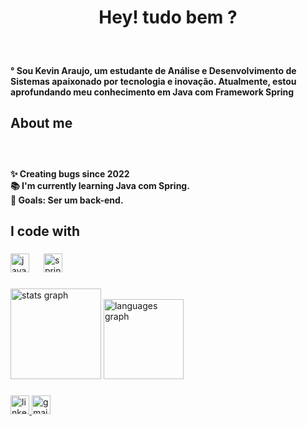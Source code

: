 <h1 align="center">Hey! tudo bem ?</h1>

###

<br clear="both">

<h4 align="left">° Sou Kevin Araujo, um estudante de Análise e Desenvolvimento de Sistemas apaixonado por tecnologia e inovação. Atualmente, estou aprofundando meu conhecimento em Java com Framework Spring</h4>

###

<h2 align="left">About me</h2>

###

<br clear="both">

<h4 align="left">✨ Creating bugs since 2022<br>📚 I'm currently learning Java com Spring.<br>🎯 Goals: Ser um back-end.</h4>

###

<h2 align="left">I code with</h2>

###

<div align="left">
  <img src="https://cdn.jsdelivr.net/gh/devicons/devicon/icons/java/java-original.svg" height="30" alt="java logo"  />
  <img width="15" />
  <img src="https://cdn.jsdelivr.net/gh/devicons/devicon/icons/spring/spring-original.svg" height="30" alt="spring logo"  />
</div>

###

<div align="left">
  <img src="https://github-readme-stats.vercel.app/api?username=kevinarau&hide_title=false&hide_rank=false&show_icons=true&include_all_commits=false&count_private=true&disable_animations=false&theme=prussian&locale=en&hide_border=false&order=1" height="145" alt="stats graph"  />
  <img src="https://github-readme-stats.vercel.app/api/top-langs?username=kevinarau&locale=en&hide_title=false&layout=compact&card_width=320&langs_count=4&theme=prussian&hide_border=false&order=2" height="128" alt="languages graph"  />
</div>

###

<div align="left">
  <a href="https://www.linkedin.com/in/kevin-ara%C3%BAjo-a42296236/" target="_blank">
    <img src="https://img.shields.io/static/v1?message=LinkedIn&logo=linkedin&label=&color=0077B5&logoColor=white&labelColor=&style=for-the-badge" height="30" alt="linkedin logo"  />
  </a>
  <a href="kevin.aparecido97@gmail.com" target="_blank">
    <img src="https://img.shields.io/static/v1?message=Gmail&logo=gmail&label=&color=D14836&logoColor=white&labelColor=&style=for-the-badge" height="30" alt="gmail logo"  />
  </a>
</div>

###
